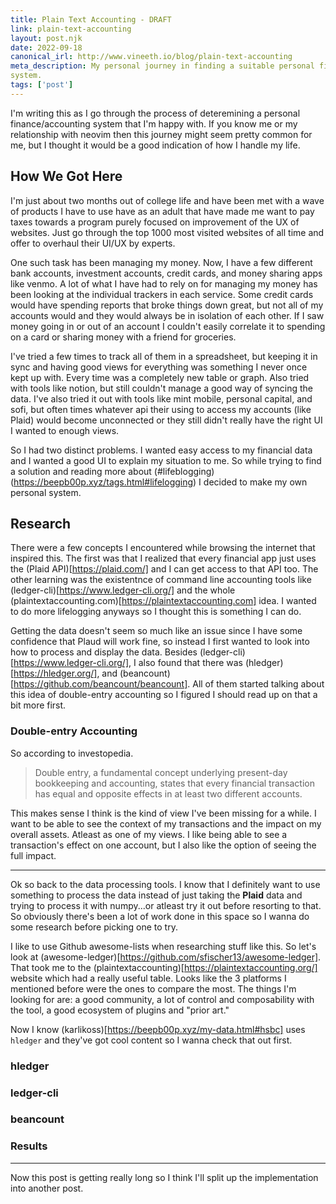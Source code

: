 ```yaml
--- 
title: Plain Text Accounting - DRAFT
link: plain-text-accounting
layout: post.njk 
date: 2022-09-18
canonical_irl: http://www.vineeth.io/blog/plain-text-accounting
meta_description: My personal journey in finding a suitable personal finance
system. 
tags: ['post'] 
---
```


<!-- Excerpt Start -->
I'm writing this as I go through the process of deteremining a personal
finance/accounting system that I'm happy with. If you know me or my relationship
with neovim then this journey might seem pretty common for me, but I thought it
would be a good indication of how I handle my life. 
<!-- Excerpt End -->

## How We Got Here

I'm just about two months out of college life and have been met with a wave of
products I have to use have as an adult that have made me want to pay taxes
towards a program purely focused on improvement of the UX of websites. Just go
through the top 1000 most visited websites of all time and offer to overhaul
their UI/UX by experts. 

One such task has been managing my money. Now, I have a few different bank
accounts, investment accounts, credit cards, and money sharing apps like venmo.
A lot of what I have had to rely on for managing my money has been looking at
the individual trackers in each service. Some credit cards would have spending
reports that broke things down great, but not all of my accounts would and they
would always be in isolation of each other. If I saw money going in or out of an
account I couldn't easily correlate it to spending on a card or sharing money
with a friend for groceries. 

I've tried a few times to track all of them in a spreadsheet, but keeping it in
sync and having good views for everything was something I never once kept up
with. Every time was a completely new table or graph. Also tried with tools like
notion, but still couldn't manage a good way of syncing the data. I've also
tried it out with tools like mint mobile, personal capital, and sofi, but often
times whatever api their using to access my accounts (like Plaid) would become
unconnected or they still didn't really have the right UI I wanted to enough
views. 

So I had two distinct problems. I wanted easy access to my financial data and I
wanted a good UI to explain my situation to me. So while trying to find a
solution and reading more about (#lifeblogging)(https://beepb00p.xyz/tags.html#lifelogging) I decided to make my own personal system. 

## Research

There were a few concepts I encountered while browsing the internet that
inspired this. The first was that I realized that every financial app just uses
the (Plaid API)[https://plaid.com/] and I can get access to that API too. The
other learning was the existentnce of command line accounting tools like
(ledger-cli)[https://www.ledger-cli.org/] and the whole
(plaintextaccounting.com)[https://plaintextaccounting.com] idea. I wanted to do
more lifelogging anyways so I thought this is something I can do. 

Getting the data doesn't seem so much like an issue since I have some confidence
that Plaud will work fine, so instead I first wanted to look into how to process
and display the data. Besides (ledger-cli)[https://www.ledger-cli.org/], I also
found that there was (hledger)[https://hledger.org/], and (beancount)[https://github.com/beancount/beancount].
All of them started talking about this idea of double-entry accounting so I figured I should read up on that a bit more first. 

### Double-entry Accounting

So according to investopedia. 

> Double entry, a fundamental concept underlying present-day bookkeeping and accounting,
states that every financial transaction has equal and opposite effects in at least two different accounts.

This makes sense I think is the kind of view I've been missing for a while. I
want to be able to see the context of my transactions and the impact on my
overall assets. Atleast as one of my views. I like being able to see a
transaction's effect on one account, but I also like the option of seeing the
full impact. 

---

Ok so back to the data processing tools. I know that I definitely want to use
something to process the data instead of just taking the **Plaid** data and
trying to process it with numpy...or atleast try it out before resorting to that.
So obviously there's been a lot of work done in this space so I wanna do some
research before picking one to try. 

I like to use Github awesome-lists when researching stuff like this. So let's
look at (awesome-ledger)[https://github.com/sfischer13/awesome-ledger]. That
took me to the (plaintextaccounting)[https://plaintextaccounting.org/] website
which had a really useful table. Looks like the 3 platforms I mentioned before
were the ones to compare the most. The things I'm looking for are: a good
community, a lot of control and composability with the tool, a good ecosystem of
plugins and "prior art."

Now I know (karlikoss)[https://beepb00p.xyz/my-data.html#hsbc] uses `hledger`
and they've got cool content so I wanna check that out first.

### hledger

### ledger-cli

### beancount

### Results

---

Now this post is getting really long so I think I'll split up the implementation
into another post. 
